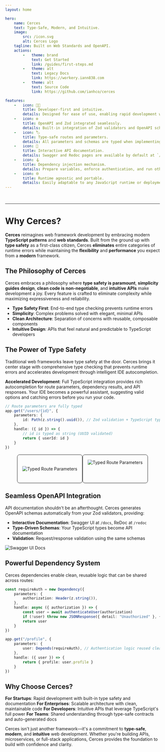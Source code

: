 ```yaml
---
layout: home

hero:
    name: Cerces
    text: Type-Safe, Modern, and Intuitive.
    image:
        src: /icon.svg
        alt: Cerces Logo
    tagline: Built on Web Standards and OpenAPI.
    actions:
        -   theme: brand
            text: Get Started
            link: /guides/first-steps.md
        -   theme: alt
            text: Legacy Docs
            link: https://workery.iann838.com
        -   theme: alt
            text: Source Code
            link: https://github.com/ianhco/cerces

features:
    -   icon: 👨‍💻
        title: Developer-first and intuitive.
        details: Designed for ease of use, enabling rapid development with a focus on developer experience.
    -   icon: ⚙️
        title: OpenAPI and Zod integrated seamlessly.
        details: Built-in integration of Zod validators and OpenAPI schema generators.
    -   icon: 🏷️
        title: Type-safe routes and parameters.
        details: All parameters and schemas are typed when implementing route handlers.
    -   icon: 📖
        title: Interactive API documentation.
        details: Swagger and Redoc pages are available by default at `/docs` and `/redoc`.
    -   icon: 🪝
        title: Dependency injection mechanism.
        details: Prepare variables, enforce authentication, and run other tasks before processing a request.
    -   icon: 🌐
        title: Runtime agnostic and portable.
        details: Easily adaptable to any JavaScript runtime or deployment platform.
---
```


<br>

---

# Why Cerces?

**Cerces** reimagines web framework development by embracing modern **TypeScript patterns** and **web standards**. Built from the ground up with **type safety** as a first-class citizen, Cerces **eliminates** entire categories of runtime errors while maintaining the **flexibility** and **performance** you expect from a **modern** framework.

## The Philosophy of Cerces

Cerces embraces a philosophy where **type safety is paramount**, **simplicity guides design**, **clean code is non-negotiable**, and **intuitive APIs** make development a joy. Every feature is crafted to eliminate complexity while maximizing expressiveness and reliability.

- **Type Safety First**: End-to-end type checking prevents runtime errors
- **Simplicity**: Complex problems solved with elegant, minimal APIs
- **Clean Architecture**: Separation of concerns with reusable, composable components
- **Intuitive Design**: APIs that feel natural and predictable to TypeScript developers

## The Power of Type Safety

Traditional web frameworks leave type safety at the door. Cerces brings it center stage with comprehensive type checking that prevents runtime errors and accelerates development through intelligent IDE autocompletion.

**Accelerated Development**: Full TypeScript integration provides rich autocompletion for route parameters, dependency results, and API responses. Your IDE becomes a powerful assistant, suggesting valid options and catching errors before you run your code.

```ts
// Route parameters are fully typed
app.get("/users/{id}", {
    parameters: {
        id: Path(z.string().uuid()), // Zod validation + TypeScript types
    },
    handle: ({ id }) => {
        // id is typed as string (UUID validated)
        return { userId: id }
    }
})
```

<div style="display: flex; justify-content: center; margin-top: 1rem;">
    <img src="/editorparamtypehint.jpg" alt="Typed Route Parameters" style="max-width: 50%; height: auto; border: 1px solid #282828ff; border-radius: 8px; box-shadow: 0 2px 4px rgba(0,0,0,0.1); padding: 2.3rem 1rem;">
    <img src="/editorbodyparam.png" alt="Typed Route Parameters" style="max-width: 50%; height: auto; border: 1px solid #282828ff; border-radius: 8px; box-shadow: 0 2px 4px rgba(0,0,0,0.1); padding: 1rem;">
</div>

## Seamless OpenAPI Integration

API documentation shouldn't be an afterthought. Cerces generates OpenAPI schemas automatically from your Zod validators, providing:

- **Interactive Documentation**: Swagger UI at `/docs`, ReDoc at `/redoc`
- **Type-Driven Schemas**: Your TypeScript types become API documentation
- **Validation**: Request/response validation using the same schemas

![Swagger UI Docs](/docspostreq.jpg)

## Powerful Dependency System

Cerces dependencies enable clean, reusable logic that can be shared across routes:

```ts
const requireAuth = new Dependency({
    parameters: {
        authorization: Header(z.string()),
    },
    handle: async ({ authorization }) => {
        const user = await authenticateUser(authorization)
        if (!user) throw new JSONResponse({ detail: "Unauthorized" }, { status: 401 })
        return user
    }
})

app.get("/profile", {
    parameters: {
        user: Depends(requireAuth), // Authentication logic reused cleanly
    },
    handle: ({ user }) => {
        return { profile: user.profile }
    }
})
```

## Why Choose Cerces?

**For Startups**: Rapid development with built-in type safety and documentation
**For Enterprises**: Scalable architecture with clean, maintainable code
**For Developers**: Intuitive APIs that leverage TypeScript's full power
**For Teams**: Shared understanding through type-safe contracts and auto-generated docs

Cerces isn't just another framework—it's a commitment to **type-safe**, **modern**, and **intuitive** web development. Whether you're building APIs, microservices, or full-stack applications, Cerces provides the foundation to build with confidence and clarity.
